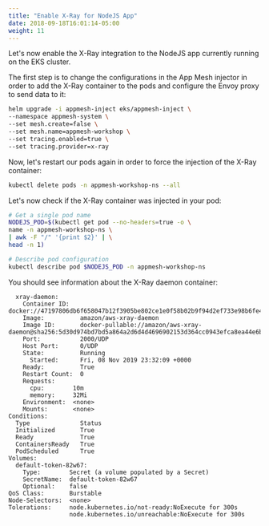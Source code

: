 ```yaml
---
title: "Enable X-Ray for NodeJS App"
date: 2018-09-18T16:01:14-05:00
weight: 11
---
```


Let's now enable the X-Ray integration to the NodeJS app currently running on the EKS cluster. 

The first step is to change the configurations in the App Mesh injector in order to add the X-Ray container to the pods and configure the Envoy proxy to send data to it:

```bash
helm upgrade -i appmesh-inject eks/appmesh-inject \
--namespace appmesh-system \
--set mesh.create=false \
--set mesh.name=appmesh-workshop \
--set tracing.enabled=true \
--set tracing.provider=x-ray
```

Now, let's restart our pods again in order to force the injection of the X-Ray container:

```bash
kubectl delete pods -n appmesh-workshop-ns --all 
```

Let's now check if the X-Ray container was injected in your pod:

```bash
# Get a single pod name
NODEJS_POD=$(kubectl get pod --no-headers=true -o \
name -n appmesh-workshop-ns \
| awk -F "/" '{print $2}' | \
head -n 1)

# Describe pod configuration
kubectl describe pod $NODEJS_POD -n appmesh-workshop-ns
```

You should see information about the X-Ray daemon container:

```text
  xray-daemon:
    Container ID:   docker://47197806db6f658047b12f3905be802ce1e0f58b02b9f94d2ef733e98b6fe4a0
    Image:          amazon/aws-xray-daemon
    Image ID:       docker-pullable://amazon/aws-xray-daemon@sha256:5d30d974bd7bd5a864a2d6d4d4696902153d364cc0943efca8ea44e6bf16c1c2
    Port:           2000/UDP
    Host Port:      0/UDP
    State:          Running
      Started:      Fri, 08 Nov 2019 23:32:09 +0000
    Ready:          True
    Restart Count:  0
    Requests:
      cpu:        10m
      memory:     32Mi
    Environment:  <none>
    Mounts:       <none>
Conditions:
  Type              Status
  Initialized       True 
  Ready             True 
  ContainersReady   True 
  PodScheduled      True 
Volumes:
  default-token-82w67:
    Type:        Secret (a volume populated by a Secret)
    SecretName:  default-token-82w67
    Optional:    false
QoS Class:       Burstable
Node-Selectors:  <none>
Tolerations:     node.kubernetes.io/not-ready:NoExecute for 300s
                 node.kubernetes.io/unreachable:NoExecute for 300s
```

